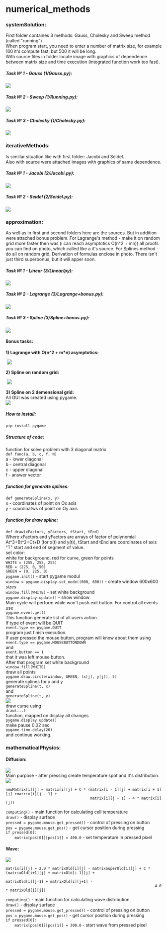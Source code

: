 # numerical_methods  
  
### systemSolution:  
First folder containes 3 methods: Gauss, Cholesky and Sweep method (called \"running\")  
When program start, you need to enter a number of matrix size, for example 100 it's compute fast, but 500 it will be long.  
With source files in folder locate image with graphics of dependence between matrix size and time execution (integrated function work too fast).  
  



##### Task № 1 - Gauss (1/Gauss.py):    
![](pictures/Gauss_1_300.png)  
##### Task № 2 - Sweep (1/Running.py):    
![](pictures/Running_1_7000.png)    
##### Task № 3 - Cholesky (1/Cholesky.py):   
![](pictures/Cholesky_1_120.png)   
  
### iterativeMethods:  
Is simillar situation like with first folder: Jacobi and Seidel.  
Also with source were attached images with graphics of same dependence.  
  
##### Task № 1 - Jacobi (2/Jacobi.py):     
![](pictures/Jacobi_1_400.png)   
##### Task № 2 - Seidel (2/Seidel.py):  
![](pictures/Seidel_1_350.png) 
  
### approximation:  
As well as in first and second folders here are the sources. But in addition were attached bonus problem. For Lagrange's method - make it on random grid more faster then was (i can reach asymptotics O(n^2 + mn)) all proofs you can find on photo, which called like a it's source. For Splines method - do all on random grid. Derivation of formulas enclose in photo. There isn't just third superbonus, but it will apper soon.   

##### Task № 1 - Linear (3/Linear/py):    
![](pictures/Linear.png)  
##### Task № 2 - Lagrange (3/Lagrange+bonus.py):   
![](pictures/Lagrange.png)   
##### Task № 3 - Spline (3/Spline+bonus.py):   
![](pictures/Spline.png)

#### Bonus tasks:
  
<strong>1) Lagrange with O(n^2 + m\*n) asymptotics:</strong>  
  
&nbsp;![](pictures/Lagrange+bonus.jpg)  

<strong>2) Spline on random grid:</strong>  

&nbsp;![](pictures/Spline+bonus.jpg)  

<strong>3) Spline on 2 demensional grid:</strong>  
All GUI was created using pygame.  
![](pictures/2DSpline.png)  
##### How to install:   
<code>pip install pygame</code>  
##### Structure of code:  
function for solve problem with 3 diagonal matrix  
<code>def func(a, b, c, f, N)</code>  
a - lower diagonal  
b - central diagonal  
c - upper diagonal  
f - answer vector  
##### function for generate splines:  
<code>def generateSpline(x, y)</code>  
x - coordinates of point on Ox axis  
y - coordinatws of point on Oy axis  
##### function for draw spline:  
<code>def draw(xFactors, yFactors, tStart, tEnd)</code>  
Where xFactors and yFactors are arrays of factor of polynomial At^3+Bt^2+Ct+D (for x(t) and y(t)), tStart and tEnd are coordinates of axis "T" start and end of segment of value.   
set color:  
white for background, red for curve, green for points  
<code>WHITE = (255, 255, 255)</code>    
<code>RED = (225, 0, 50)</code>   
<code>GREEN = (0, 225, 0)</code>   
<code>pygame.init()</code> - start pygame modul  
<code>window = pygame.display.set_mode((600, 600))</code> - create window 600x600 sizes  
<code>window.fill(WHITE)</code> - set white background  
<code>pygame.display.update()</code> - show window  
Main cycle will perform while won't push exit button. For control all events use  
<code>pygame.event.get()</code>  
This function generate list of all users action.  
If type of event will be QUIT  
<code>event.type == pygame.QUIT</code>  
program just finish execution.  
If user pressed the mouse button, program will know about them using  
<code>event.type == pygame.MOUSEBUTTONDOWN</code>  
and  
<code>event.button == 1</code>  
that it was left mouse button.  
After that program set white background  
<code>window.fill(WHITE)</code>  
draw all points  
<code>pygame.draw.circle(window, GREEN, (x[j], y[j]), 5)</code>  
generate splines for x and y  
<code>generateSpline(t, x)</code>  
and  
<code>generateSpline(t, y)</code>  
![](3/2DTSpline.png)  
draw curse using  
<code>draw(...)</code>  
function, mapped on display all changes  
<code>pygame.display.update()</code>  
make pause 0.02 sec  
<code>pygame.time.delay(20)</code>  
and continue working.  

### mathematicalPhysics:
#### Diffusion:  
![](pictures/diffusion.png)  
Main purpose - after pressing create temperature spot and it's distribution.
![](pictures/Scheme.png)  
```
newMatrix[i][j] = matrix[i][j] + C * (matrix[i - 1][j] + matrix[i + 1][j] +matrix[i][j - 1] +
                                      matrix[i][j + 1] - 4 * matrix[i][j])
```   
<code>computing()</code> - main function for calculating cell temperature  
<code>draw()</code> - display surface  
<code>pressed = pygame.mouse.get_pressed()</code> - control of pressing on button  
<code>pos = pygame.mouse.get_pos()</code> - get cursor position during pressing    
<code>if pressed[0]:</code>  
```    matrix[pos[0]][pos[1]] = 400.0``` - set temperature in pressed pixel  
#### Wave:
![](pictures/wave.png)   
```
matrix[i][j] = 2.0 * matrixOld[i][j] - matrixSuperOld[i][j] + C * (matrixOld[i+1][j] + matrixOld[i-1][j] +
                                                                   matrixOld[i][j-1] + matrixOld[i][j+1] -
                                                                   4.0 * matrixOld[i][j])
```  
<code>computing()</code> - main function for calculating wave distribution  
<code>draw()</code> - display surface  
<code>pressed = pygame.mouse.get_pressed()</code> - control of pressing on button  
<code>pos = pygame.mouse.get_pos()</code> - get cursor position during pressing    
<code>if pressed[0]:</code>  
```    matrix[pos[0]][pos[1]] = 300.0``` - start wave from pressed pixel 
